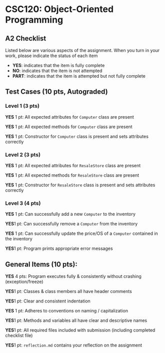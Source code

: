 # CSC120: Object-Oriented Programming
## A2 Checklist

Listed below are various aspects of the assignment.  When you turn in your work, please indicate the status of each item

- **YES**: indicates that the item is fully complete
- **NO**: indicates that the item is not attempted
- **PART**: indicates that the item is attempted but not fully complete

## Test Cases (10 pts, Autograded)

### Level 1 (3 pts)

**YES** 1 pt: All expected attributes for `Computer` class are present

**YES** 1 pt: All expected methods for `Computer` class are present

**YES** 1 pt: Constructor for `Computer` class is present and sets attributes correctly

### Level 2 (3 pts)

**YES** 1 pt: All expected attributes for `ResaleStore` class are present

**YES** 1 pt: All expected methods for `ResaleStore` class are present

**YES** 1 pt: Constructor for `ResaleStore` class is present and sets attributes correctly

### Level 3 (4 pts)

**YES** 1 pt: Can successfully add a new `Computer` to the inventory

**YES**1 pt: Can successfully remove a `Computer` from the inventory

**YES** 1 pt: Can successfully update the price/OS of a `Computer` contained in the inventory

**YES**1 pt: Program prints appropriate error messages

## General Items (10 pts):

**YES** 4 pts: Program executes fully & consistently without crashing (exception/freeze)

**YES**1 pt: Classes & class members all have header comments

**YES**1 pt: Clear and consistent indentation

**YES** 1 pt: Adheres to conventions on naming / capitalization

**YES**1 pt: Methods and variables all have clear and descriptive names

**YES**1 pt: All required files included with submission (including completed checklist file)

**YES**1 pt: `reflection.md` contains your reflection on the assignment
